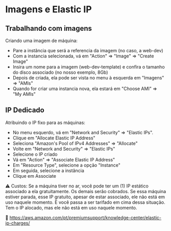 # Imagens e Elastic IP

## Trabalhando com imagens

Criando uma imagem de máquina:

* Pare a instância que será a referencia da imagem (no caso, a web-dev)
* Com a instancia selecionada, vá em "Action" => "Image" => "Create Image"
* Insira um nome para a imagem (web-dev-template) e confira o tamanho do disco associado (no nosso exemplo, 8Gb)
* Depois de criada, ela pode ser vista no menu à esquerda em "Imagens" => "AMIs"
* Quando for criar uma instancia nova, ela estará em "Choose AMI" => "My AMIs"

## IP Dedicado

Atribuindo o IP fixo para as máquinas:
* No menu esquerdo, vá em "Network and Security" => "Elastic IPs".
* Clique em "Allocate Elastic IP Address"
* Seleciona "Amazon's Pool of IPv4 Addresses" => "Allocate"
* Volte em "Network and Security" => "Elastic IPs"
* Selecione o IP criado
* Vá em "Action" => "Associate Elastic IP Address"
* Em "Resource Type", selecione a opção "Instance"
* Em seguida, selecione a instância 
* Clique em Associate

⚠️ Custos: Se a máquina tiver no ar, você pode ter um (1) IP estático associado a ela gratuitamente. Os demais serão cobrados. Se essa máquina estiver parada, esse IP gratuito, apesar de estar associado, ele não está em uso naquele momento. E você passa a ser tarifado em cima dessa situação. Tem o IP alocado, mas ele não está em uso naquele momento.

📌 https://aws.amazon.com/pt/premiumsupport/knowledge-center/elastic-ip-charges/

